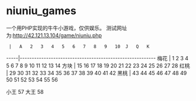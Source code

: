 niuniu_games
============

一个用PHP实现的牛牛小游戏，仅供娱乐。
测试网址为:http://42.121.13.104/game/niuniu.php

     |   A   2   3   4   5   6   7   8   9   10  J   Q   K
-----|---------------------------------------------------------
梅花 |   1   2   3   4   5   6   7   8   9   10  11  12  13  14
方块 |   15  16  17  18  19  20  21  22  23  24  25  26  27  28
红桃 |   29  30  31  32  33  34  35  36  37  38  39  40  41  42
黑桃 |   43  44  45  46  47  48  49  50  51  52  53  54  55  56

小王    57
大王    58
